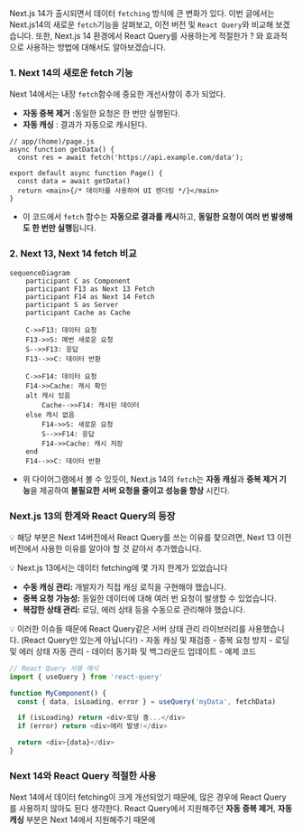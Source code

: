 Next.js 14가 출시되면서 데이터 `fetching` 방식에 큰 변화가 있다.
이번 글에서는 Next.js14의 새로운 `fetch`기능을 살펴보고, 이전 버전 및 `React Query`와 비교해 보겠습니다.
또한, Next.js 14 환경에서 React Query를 사용하는게 적절한가 ? 와 효과적으로 사용하는 방법에 대해서도 알아보겠습니다.

### 1. Next 14의 새로운 fetch 기능
Next 14에서는 내장 `fetch`함수에 중요한 개선사항이 추가 되었다.
- **자동 중복 제거** :동일한 요청은 한 번만 실행된다.
- **자동 캐싱** : 결과가 자동으로 캐시된다.

```tsx
// app/(home)/page.js
async function getData() {
  const res = await fetch('https://api.example.com/data');
  
export default async function Page() {
  const data = await getData()
  return <main>{/* 데이터를 사용하여 UI 렌더링 */}</main>
}
```
- 이 코드에서 `fetch` 함수는 **자동으로 결과를 캐시**하고, **동일한 요청이 여러 번 발생해도 한 번만 실행**됩니다.

### 2. Next 13, Next 14 fetch 비교
```mermaid
sequenceDiagram
    participant C as Component
    participant F13 as Next 13 Fetch
    participant F14 as Next 14 Fetch
    participant S as Server
    participant Cache as Cache

    C->>F13: 데이터 요청
    F13->>S: 매번 새로운 요청
    S-->>F13: 응답
    F13-->>C: 데이터 반환

    C->>F14: 데이터 요청
    F14->>Cache: 캐시 확인
    alt 캐시 있음
        Cache-->>F14: 캐시된 데이터
    else 캐시 없음
        F14->>S: 새로운 요청
        S-->>F14: 응답
        F14->>Cache: 캐시 저장
    end
    F14-->>C: 데이터 반환
```
- 위 다이어그램에서 볼 수 있듯이, Next.js 14의 `fetch`는 **자동 캐싱**과 **중복 제거 기능**을 제공하여 **불필요한 서버 요청을 줄이고 성능을 향상** 시킨다.

### Next.js 13의 한계와 React Query의 등장
💡 해당 부분은 Next 14버전에서 React Query를 쓰는 이유를 찾으려면, Next 13 이전 버전에서 사용한 이유를 알아야 할 것 같아서 추가했습니다.

💡 Next.js 13에서는 데이터 fetching에 몇 가지 한계가 있었습니다
- **수동 캐싱 관리:** 개발자가 직접 캐싱 로직을 구현해야 했습니다.
- **중복 요청 가능성:** 동일한 데이터에 대해 여러 번 요청이 발생할 수 있었습니다.
- **복잡한 상태 관리:** 로딩, 에러 상태 등을 수동으로 관리해야 했습니다.

💡 이러한 이슈들 때문에 React Query같은 서버 상태 관리 라이브러리를 사용했습니다. (React Query만 있는게 아닙니다!)
	- 자동 캐싱 및 재검증
	- 중복 요청 방지
	- 로딩 및 에러 상태 자동 관리
	- 데이터 동기화 및 백그라운드 업데이트
	- 예제 코드
```js
// React Query 사용 예시
import { useQuery } from 'react-query'

function MyComponent() {
  const { data, isLoading, error } = useQuery('myData', fetchData)

  if (isLoading) return <div>로딩 중...</div>
  if (error) return <div>에러 발생!</div>

  return <div>{data}</div>
}
```

### Next 14와 React Query 적절한 사용
Next 14에서 데이터 fetching이 크게 개선되었기 때문에, 많은 경우에 React Query를 사용하지 않아도 된다 생각한다.
React Query에서 지원해주던 **자동 중복 제거**, **자동 캐싱** 부분은 Next 14에서 지원해주기 때문에 


